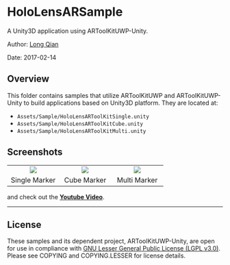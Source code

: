 HoloLensARSample
===
A Unity3D application using ARToolKitUWP-Unity.

Author: [Long Qian](http://longqian.me/aboutme)

Date: 2017-02-14

## Overview

This folder contains samples that utilize ARToolKitUWP and ARToolKitUWP-Unity to build applications based on Unity3D platform. They are located at:

* ```Assets/Sample/HoloLensARToolKitSingle.unity```
* ```Assets/Sample/HoloLensARToolKitCube.unity```
* ```Assets/Sample/HoloLensARToolKitMulti.unity```

## Screenshots

<table border=0>
<tr>
	<td align="center" width="33%"><img src="http://longqian.me/public/image/artoolkit-hololens-single.png" /></td>
	<td align="center" width="33%"><img src="http://longqian.me/public/image/artoolkit-hololens-cube.png" /></td>
	<td align="center" width="33%"><img src="http://longqian.me/public/image/artoolkit-hololens-multi.png" /></td>
</tr>
<tr>
	<td align="center">Single Marker</td>
	<td align="center">Cube Marker</td>
	<td align="center">Multi Marker</td>
</tr>
</table>

and check out the [**Youtube Video**](https://youtu.be/PqT90QfgP-U).

---

## License
These samples and its dependent project, ARToolKitUWP-Unity, are open for use in compliance with [GNU Lesser General Public License (LGPL v3.0)](https://www.gnu.org/licenses/lgpl-3.0.en.html). Please see COPYING and COPYING.LESSER for license details.
